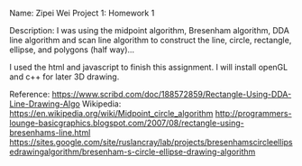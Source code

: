 Name: Zipei Wei
Project 1: Homework 1

Description: I was using the midpoint algorithm, Bresenham algorithm, DDA line algorithm and scan line algorithm to construct the line, circle, rectangle, ellipse, and polygons (half way)...

I used the html and javascript to finish this assignment. I will install openGL and c++ for later 3D drawing. 

Reference:
https://www.scribd.com/doc/188572859/Rectangle-Using-DDA-Line-Drawing-Algo
Wikipedia: https://en.wikipedia.org/wiki/Midpoint_circle_algorithm
http://programmers-lounge-basicgraphics.blogspot.com/2007/08/rectangle-using-bresenhams-line.html
https://sites.google.com/site/ruslancray/lab/projects/bresenhamscircleellipsedrawingalgorithm/bresenham-s-circle-ellipse-drawing-algorithm
